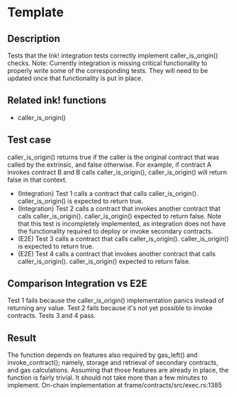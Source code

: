 # Template

## Description

Tests that the Ink! integration tests correctly implement caller_is_origin() checks.
Note: Currently integration is missing critical functionality to properly write some of the corresponding tests. They will need to be updated once that functionality is put in place.

## Related ink! functions

- caller_is_origin()

## Test case

caller_is_origin() returns true if the caller is the original contract that was called by the extrinsic, and false otherwise. For example, if contract A invokes contract B and B calls caller_is_origin(), caller_is_origin() will return false in that context.

* (Integration) Test 1 calls a contract that calls caller_is_origin(). caller_is_origin() is expected to return true.
* (Integration) Test 2 calls a contract that invokes another contract that calls caller_is_origin(). caller_is_origin() expected to return false. Note that this test is incompletely implemented, as integration does not have the functionality required to deploy or invoke secondary contracts.
* (E2E) Test 3 calls a contract that calls caller_is_origin(). caller_is_origin() is expected to return true.
* (E2E) Test 4 calls a contract that invokes another contract that calls caller_is_origin(). caller_is_origin() expected to return false.

## Comparison Integration vs E2E

Test 1 fails because the caller_is_origin() implementation panics instead of returning any value.
Test 2 fails because it's not yet possible to invoke contracts.
Tests 3 and 4 pass.

## Result

The function depends on features also required by gas_left() and invoke_contract(); namely, storage and retrieval of secondary contracts, and gas calculations. Assuming that those features are already in place, the function is fairly trivial. It should not take more than a few minutes to implement.
On-chain implementation at frame/contracts/src/exec.rs:1385
